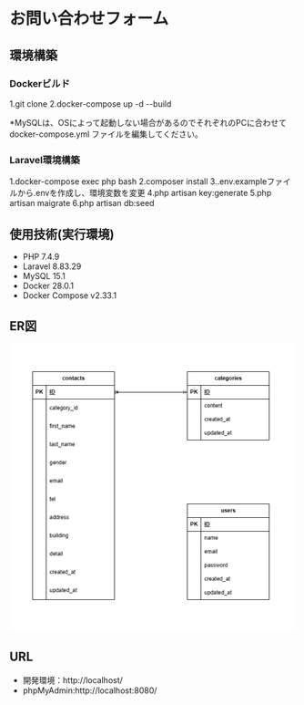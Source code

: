 # お問い合わせフォーム

## 環境構築
### Dockerビルド
1.git clone
2.docker-compose up -d --build

*MySQLは、OSによって起動しない場合があるのでそれぞれのPCに合わせて docker-compose.yml ファイルを編集してください。

### Laravel環境構築
1.docker-compose exec php bash
2.composer install
3..env.exampleファイルから.envを作成し、環境変数を変更
4.php artisan key:generate
5.php artisan maigrate
6.php artisan db:seed


## 使用技術(実行環境)
- PHP 7.4.9
- Laravel 8.83.29
- MySQL 15.1
- Docker 28.0.1
- Docker Compose v2.33.1

## ER図
![ER Diagram](./index.png)

## URL
- 開発環境：http://localhost/
- phpMyAdmin:http://localhost:8080/